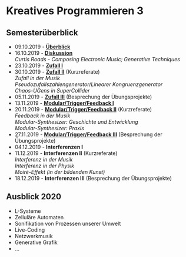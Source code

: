 # Kreatives Programmieren 3

## Semesterüberblick

* 09.10.2019 - **[Überblick](01)**
* 16.10.2019 - **[Diskussion](02)**<br/>*Curtis Roads - Composing Electronic Music; Generative Techniques*
* 23.10.2019 - **[Zufall I](03)**
* 30.10.2019 - [**Zufall II**](04) (Kurzreferate)<br />*Zufall in der Musik<br/>Pseudozufallszahlengenerator/Linearer Kongruenzgenerator*<br />*Chaos-UGens in SuperCollider*
* 05.11.2019 - [**Zufall III**](05) (Besprechung der Übungsprojekte)
* 13.11.2019 - [**Modular/Trigger/Feedback I**](06)
* 20.11.2019 - [**Modular/Trigger/Feedback II**](07) (Kurzreferate)<br />*Feedback in der Musik*<br />*Modular-Synthesizer: Geschichte und Entwicklung*<br />*Modular-Synthesizer: Praxis*
* 27.11.2019 - [**Modular/Trigger/Feedback III**](08) (Besprechung der Übungsprojekte)
* 04.12.2019 - **Interferenzen I**
* 11.12.2019 - **Interferenzen II** (Kurzreferate)<br />*Interferenz in der Musik*<br />*Interferenz in der Physik*<br />*Moiré-Effekt (in der bildenden Kunst)*
* 18.12.2019 - **Interferenzen III** (Besprechung der Übungsprojekte)

## Ausblick 2020
* L-Systeme
* Zelluläre Automaten
* Sonifikation von Prozessen unserer Umwelt
* Live-Coding
* Netzwerkmusik
* Generative Grafik
* ...